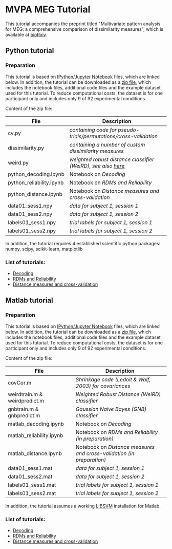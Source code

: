 # MVPA MEG Tutorial

This tutorial accompanies the preprint titled "Multivariate pattern analysis for MEG: a comprehensive comparison of dissimilarity measures", which is available at [bioRxiv](https://doi.org/10.1101/172619).

## Python tutorial

### Preparation
This tutorial is based on [IPython/Jupyter Notebook](https://jupyter.org/) files, which are linked below. In addition, the tutorial can be downloaded as a [zip file](https://github.com/m-guggenmos/megmvpa/blob/master/tutorial_python.zip), which includes the notebook files, additional code files and the example dataset used for this tutorial. To reduce computational costs, the dataset is for one participant only and includes only 9 of 92 experimental conditions.

Content of the zip file:

File | Description
--- | --- 
cv.py | _containing code for pseudo-trials/permutations/cross-validation_
dissimilarity.py | _containing a number of custom dissimilarity measures_
weird.py | _weighted robust distance classifier (WeiRD), see also [here](https://github.com/m-guggenmos/weird)_
python_decoding.ipynb | Notebook on _Decoding_
python_reliability.ipynb | Notebook on _RDMs and Reliability_
python_distance.ipynb | Notebook on _Distance measures and cross-validation_
data01_sess1.npy | _data for subject 1, session 1_
data01_sess2.npy | _data for subject 1, session 2_
labels01_sess1.npy | _trial labels for subject 1, session 1_
labels01_sess2.npy | _trial labels for subject 1, session 2_

In addition, the tutorial requires 4 established scientific python packages: numpy, scipy, scikit-learn, matplotlib

### List of tutorials:
* [Decoding](https://github.com/m-guggenmos/megmvpa/blob/master/tutorial_python/python_decoding.ipynb)
* [RDMs and Reliability](https://github.com/m-guggenmos/megmvpa/blob/master/tutorial_python/python_reliability.ipynb)
* [Distance measures and cross-validation](https://github.com/m-guggenmos/megmvpa/blob/master/tutorial_python/python_distance.ipynb)

## Matlab tutorial

### Preparation
This tutorial is based on [IPython/Jupyter Notebook](https://jupyter.org/) files, which are linked below. In addition, the tutorial can be downloaded as a [zip file](https://github.com/m-guggenmos/megmvpa/blob/master/tutorial_matlab.zip), which includes the notebook files, additional code files and the example dataset used for this tutorial. To reduce computational costs, the dataset is for one participant only and includes only 9 of 92 experimental conditions.

Content of the zip file:

File | Description
--- | --- 
covCor.m | _Shrinkage code (Ledoit & Wolf, 2003) for covariances_
weirdtrain.m & weirdpredict.m | _Weighted Robust Distance (WeiRD) classifier_
gnbtrain.m & gnbpredict.m | _Gaussian Naive Bayes (GNB) classifier_
matlab_decoding.ipynb | Notebook on _Decoding_
matlab_reliability.ipynb | Notebook on _RDMs and Reliability (in preparation)_
matlab_distance.ipynb | Notebook on _Distance measures and cross-validation (in preparation)_
data01_sess1.mat | _data for subject 1, session 1_
data01_sess2.mat | _data for subject 1, session 2_
labels01_sess1.mat | _trial labels for subject 1, session 1_
labels01_sess2.mat | _trial labels for subject 1, session 2_

In addition, the tutorial assumes a working [LIBSVM](https://www.csie.ntu.edu.tw/~cjlin/libsvm/#download) installation for Matlab.

### List of tutorials:
* [Decoding](https://github.com/m-guggenmos/megmvpa/blob/master/tutorial_matlab/matlab_decoding.ipynb)
* [RDMs and Reliability](https://github.com/m-guggenmos/megmvpa/blob/master/tutorial_matlab/matlab_reliability.ipynb)
* [Distance measures and cross-validation](https://github.com/m-guggenmos/megmvpa/blob/master/tutorial_matlab/matlab_distance.ipynb)
